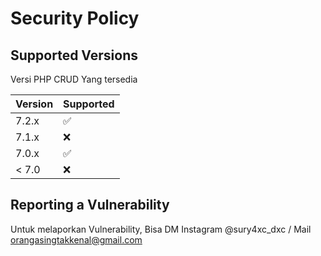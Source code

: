 # Security Policy

## Supported Versions

Versi PHP CRUD Yang tersedia

| Version | Supported          |
| ------- | ------------------ |
| 7.2.x   | :white_check_mark: |
| 7.1.x   | :x:                |
| 7.0.x   | :white_check_mark: |
| < 7.0   | :x:                |

## Reporting a Vulnerability

Untuk melaporkan Vulnerability, Bisa DM Instagram @sury4xc_dxc / Mail orangasingtakkenal@gmail.com

